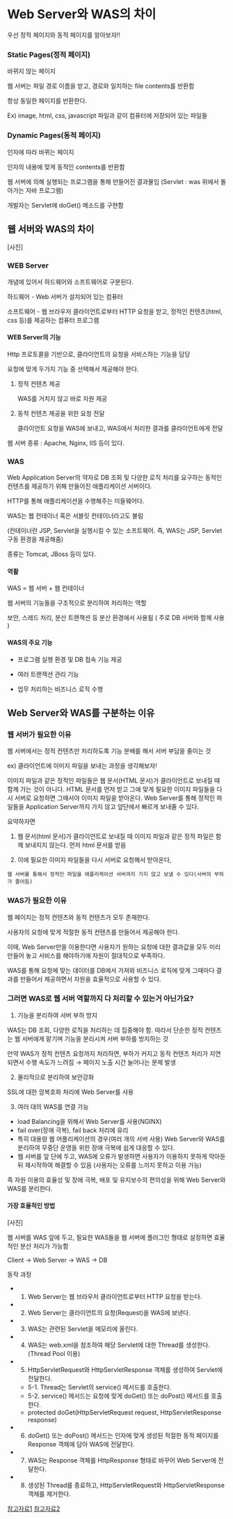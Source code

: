 # Web Server와 WAS의 차이

우선 정적 페이지와 동적 페이지를 알아보자!!


### Static Pages(정적 페이지)

   바뀌지 않는 페이지
    
웹 서버는 파일 경로 이름을 받고, 경로와 일치하는 file contents를 반환함

항상 동일한 페이지를 반환한다.

Ex) image, html, css, javascript 파일과 같이 컴퓨터에 저장되어 있는 파일들


### Dynamic Pages(동적 페이지)

  인자에 따라 바뀌는 페이지
  
인자의 내용에 맞게 동적인 contents를 반환함

웹 서버에 의해 실행되는 프로그램을 통해 만들어진 결과물임 (Servlet : was 위에서 돌아가는 자바 프로그램)

개발자는 Servlet에 doGet() 메소드를 구현함


## 웹 서버와 WAS의 차이

[사진]

### WEB Server

개념에 있어서 하드웨어와 소프트웨어로 구분된다.

하드웨어 - Web 서버가 설치되어 있는 컴퓨터

소프트웨어 - 웹 브라우저 클라이언트로부터 HTTP 요청을 받고, 정적인 컨텐츠(html, css 등)를 제공하는 컴퓨터 프로그램


#### WEB Server의 기능

  Http 프로토콜을 기반으로, 클라이언트의 요청을 서비스하는 기능을 담당

요청에 맞게 두가지 기능 중 선택해서 제공해야 한다.

1. 정적 컨텐츠 제공

   WAS를 거치지 않고 바로 자원 제공

2. 동적 컨텐츠 제공을 위한 요청 전달

   클라이언트 요청을 WAS에 보내고, WAS에서 처리한 결과를 클라이언트에게 전달

웹 서버 종류 : Apache, Nginx, IIS 등이 있다.

### WAS

  Web Application Server의 약자로
  DB 조회 및 다양한 로직 처리를 요구하는 동적인 컨텐츠를 제공하기 위해 만들어진 애플리케이션 서버이다.


HTTP를 통해 애플리케이션을 수행해주는 미들웨어다.

WAS는 웹 컨테이너 혹은 서블릿 컨테이너라고도 불림

(컨테이너란 JSP, Servlet을 실행시킬 수 있는 소프트웨어. 즉, WAS는 JSP, Servlet 구동 환경을 제공해줌)

종류는 Tomcat, JBoss 등이 있다.

#### 역활 

WAS = 웹 서버 + 웹 컨테이너

웹 서버의 기능들을 구조적으로 분리하여 처리하는 역할

보안, 스레드 처리, 분산 트랜잭션 등 분산 환경에서 사용됨 ( 주로 DB 서버와 함께 사용 )

#### WAS의 주요 기능

- 프로그램 실행 환경 및 DB 접속 기능 제공

- 여러 트랜잭션 관리 기능

- 업무 처리하는 비즈니스 로직 수행

## Web Server와 WAS를 구분하는 이유

### 웹 서버가 필요한 이유
  
  웹 서버에서는 정적 컨텐츠만 처리하도록 기능 분배를 해서 서버 부담을 줄이는 것
  
ex) 클라이언트에 이미지 파일을 보내는 과정을 생각해보자!
  
  이미지 파일과 같은 정적인 파일들은 웹 문서(HTML 문서)가 클라이언트로 보내질 때 함께 가는 것이 아니다.
  HTML 문서를 먼저 받고 그에 맞게 필요한 이미지 파일들을 다시 서버로 요청하면 그때서야 이미지 파일을 받아온다.
  Web Server를 통해 정적인 파일들을 Application Server까지 가지 않고 앞단에서 빠르게 보내줄 수 있다.
  
  
요약하자면
  
1. 웹 문서(html 문서)가 클라이언트로 보내질 때 이미지 파일과 같은 정적 파일은 함께 보내지지 않는다.
먼저 html 문서를 받음
  
2. 이에 필요한 이미지 파일들을 다시 서버로 요청해서 받아온다,


```웹 서버를 통해서 정적인 파일을 애플리케이션 서버까지 가지 않고 보낼 수 있다(서버의 부하가 줄어듬)```


### WAS가 필요한 이유

웹 페이지는 정적 컨텐츠와 동적 컨텐츠가 모두 존재한다.

사용자의 요청에 맞게 적절한 동적 컨텐츠를 만들어서 제공해야 한다.

이때, Web Server만을 이용한다면 사용자가 원하는 요청에 대한 결과값을 모두 미리 만들어 놓고 서비스를 해야하기에 자원이 절대적으로 부족하다.


  WAS를 통해 요청에 맞는 데이터를 DB에서 가져와 비즈니스 로직에 맞게 그때마다 결과를 만들어서 제공하면서 자원을 효율적으로 사용할 수 있다.
  
### 그러면 WAS로 웹 서버 역할까지 다 처리할 수 있는거 아닌가요?

1. 기능을 분리하여 서버 부하 방지

  WAS는 DB 조회, 다양한 로직을 처리하는 데 집중해야 함. 따라서 단순한 정적 컨텐츠는 웹 서버에게 맡기며 기능을 분리시켜 서버 부하를 방지하는 것

  만약 WAS가 정적 컨텐츠 요청까지 처리하면, 부하가 커지고 동적 컨텐츠 처리가 지연되면서 수행 속도가 느려짐 → 페이지 노출 시간 늘어나는 문제 발생

2. 물리적으로 분리하여 보안강화

  SSL에 대한 암복호화 처리에 Web Server를 사용
  
3. 여러 대의 WAS를 연결 가능

  - load Balancing을 위해서 Web Server를 사용(NGINX)
  - fail over(장애 극복), fail back 처리에 유리
  - 특히 대용량 웹 어플리케이션의 경우(여러 개의 서버 사용) Web Server와 WAS를 분리하여 무중단 운영을 위한 장애 극복에 쉽게 대응할 수 있다.
  - 웹 서버를 앞 단에 두고, WAS에 오류가 발생하면 사용자가 이용하지 못하게 막아둔 뒤 재시작하여 해결할 수 있음 (사용자는 오류를 느끼지 못하고 이용 가능)

즉 자원 이용의 효율성 및 장애 극복, 배포 및 유지보수의 편의성을 위해 Web Server와 WAS를 분리한다.

#### 가장 효율적인 방법

[사진]

웹 서버를 WAS 앞에 두고, 필요한 WAS들을 웹 서버에 플러그인 형태로 설정하면 효율적인 분산 처리가 가능함

  Client -> Web Server -> WAS -> DB

동작 과정

- 1. Web Server는 웹 브라우저 클라이언트로부터 HTTP 요청을 받는다.
- 2. Web Server는 클라이언트의 요청(Request)을 WAS에 보낸다.
- 3. WAS는 관련된 Servlet을 메모리에 올린다.
- 4. WAS는 web.xml을 참조하여 해당 Servlet에 대한 Thread를 생성한다. (Thread Pool 이용)

- 5. HttpServletRequest와 HttpServletResponse 객체를 생성하여 Servlet에 전달한다.
  - 5-1. Thread는 Servlet의 service() 메서드를 호출한다.
  - 5-2. service() 메서드는 요청에 맞게 doGet() 또는 doPost() 메서드를 호출한다.
  - protected doGet(HttpServletRequest request, HttpServletResponse response)
 
- 6. doGet() 또는 doPost() 메서드는 인자에 맞게 생성된 적절한 동적 페이지를 Response 객체에 담아 WAS에 전달한다.
- 7. WAS는 Response 객체를 HttpResponse 형태로 바꾸어 Web Server에 전달한다.
- 8. 생성된 Thread를 종료하고, HttpServletRequest와 HttpServletResponse 객체를 제거한다.


[참고자료1](https://gmlwjd9405.github.io/2018/10/27/webserver-vs-was.html)
[참고자료2]([https://gmlwjd9405.github.io/2018/10/27/webserver-vs-was.html](https://github.com/gyoogle/tech-interview-for-developer/blob/master/Web/Web%20Server%EC%99%80%20WAS%EC%9D%98%20%EC%B0%A8%EC%9D%B4.md))
